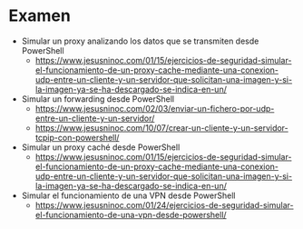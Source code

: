 # Examen
* Simular un proxy analizando los datos que se transmiten desde PowerShell
  - https://www.jesusninoc.com/01/15/ejercicios-de-seguridad-simular-el-funcionamiento-de-un-proxy-cache-mediante-una-conexion-udp-entre-un-cliente-y-un-servidor-que-solicitan-una-imagen-y-si-la-imagen-ya-se-ha-descargado-se-indica-en-un/
* Simular un forwarding desde PowerShell
  - https://www.jesusninoc.com/02/03/enviar-un-fichero-por-udp-entre-un-cliente-y-un-servidor/
  - https://www.jesusninoc.com/10/07/crear-un-cliente-y-un-servidor-tcpip-con-powershell/
* Simular un proxy caché desde PowerShell
  - https://www.jesusninoc.com/01/15/ejercicios-de-seguridad-simular-el-funcionamiento-de-un-proxy-cache-mediante-una-conexion-udp-entre-un-cliente-y-un-servidor-que-solicitan-una-imagen-y-si-la-imagen-ya-se-ha-descargado-se-indica-en-un/
* Simular el funcionamiento de una VPN desde PowerShell
  - https://www.jesusninoc.com/01/24/ejercicios-de-seguridad-simular-el-funcionamiento-de-una-vpn-desde-powershell/
